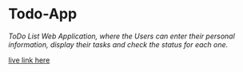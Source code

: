 # Todo-App
_ToDo List Web Application, where the Users can enter their personal information, display their tasks and check the status for each one._

[live link here](https://https://mohammedboreny.github.io/Todo-App/)
